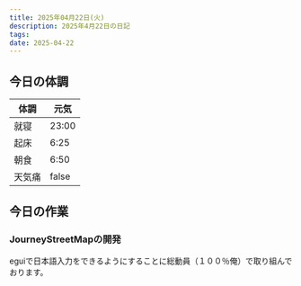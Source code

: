 ```yaml
---
title: 2025年04月22日(火)
description: 2025年4月22日の日記
tags: 
date: 2025-04-22
---
```



## 今日の体調

| 体調  | 元気    |
| --- | ----- |
| 就寝  | 23:00 |
| 起床  | 6:25  |
| 朝食  | 6:50  |
| 天気痛 | false |
## 今日の作業
### JourneyStreetMapの開発
eguiで日本語入力をできるようにすることに総動員（１００％俺）で取り組んでおります。